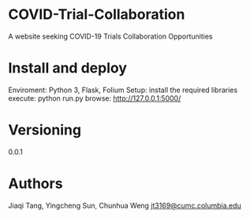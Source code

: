 # COVID-Trial-Collaboration
A website seeking COVID-19 Trials Collaboration Opportunities 

# Install and deploy
Enviroment: Python 3, Flask, Folium
Setup: install the required libraries execute: python run.py browse: http://127.0.0.1:5000/

# Versioning
0.0.1

# Authors
Jiaqi Tang, Yingcheng Sun, Chunhua Weng jt3169@cumc.columbia.edu
